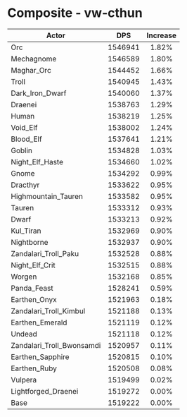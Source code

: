 # Composite - vw-cthun
| Actor | DPS | Increase |
|---|:---:|:---:|
|Orc|1546941|1.82%|
|Mechagnome|1546589|1.80%|
|Maghar_Orc|1544452|1.66%|
|Troll|1540945|1.43%|
|Dark_Iron_Dwarf|1540060|1.37%|
|Draenei|1538763|1.29%|
|Human|1538219|1.25%|
|Void_Elf|1538002|1.24%|
|Blood_Elf|1537641|1.21%|
|Goblin|1534828|1.03%|
|Night_Elf_Haste|1534660|1.02%|
|Gnome|1534292|0.99%|
|Dracthyr|1533622|0.95%|
|Highmountain_Tauren|1533582|0.95%|
|Tauren|1533312|0.93%|
|Dwarf|1533213|0.92%|
|Kul_Tiran|1532969|0.90%|
|Nightborne|1532937|0.90%|
|Zandalari_Troll_Paku|1532528|0.88%|
|Night_Elf_Crit|1532515|0.88%|
|Worgen|1532168|0.85%|
|Panda_Feast|1528241|0.59%|
|Earthen_Onyx|1521963|0.18%|
|Zandalari_Troll_Kimbul|1521188|0.13%|
|Earthen_Emerald|1521119|0.12%|
|Undead|1521118|0.12%|
|Zandalari_Troll_Bwonsamdi|1520957|0.11%|
|Earthen_Sapphire|1520815|0.10%|
|Earthen_Ruby|1520508|0.08%|
|Vulpera|1519499|0.02%|
|Lightforged_Draenei|1519272|0.00%|
|Base|1519222|0.00%|
